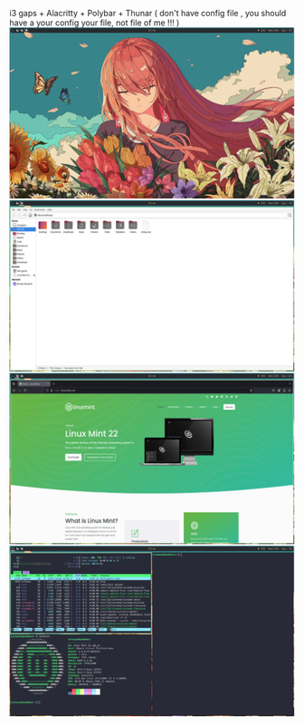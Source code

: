 i3 gaps + Alacritty + Polybar + Thunar 
( don't have config file , you should have a your config your file, not file of me !!! )
![pic1!](pic1.jpg)
![pic2!](pic2.jpg)
![pic3!](pic3.jpg)
![pic4!](pic4.jpg)


